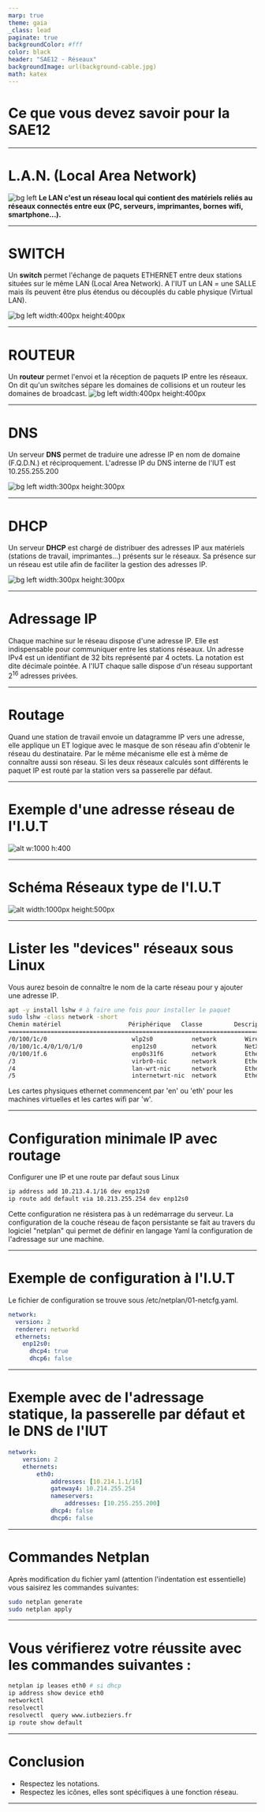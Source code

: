 ```yaml
---
marp: true
theme: gaia
_class: lead
paginate: true
backgroundColor: #fff
color: black
header: "SAE12 - Réseaux"
backgroundImage: url(background-cable.jpg)
math: katex
---
```

<!-- backgroundImage: url(background-cable.jpg)-->
# Ce que vous devez savoir pour la SAE12

---

# L.A.N. (Local Area Network)
<!-- backgroundImage: url()-->
![bg left](lan1.png)
**Le LAN c'est un réseau local qui contient des matériels reliés au  réseaux connectés entre eux (PC, serveurs, imprimantes, bornes wifi, smartphone...).**

---

# SWITCH

Un **switch** permet l'échange de paquets ETHERNET entre deux stations situées sur le même LAN (Local Area Network). A l'IUT un LAN = une SALLE mais ils peuvent être plus étendus ou découplés du cable physique (Virtual LAN).

![bg left width:400px height:400px  ](workgroup-switch.png)

---

# ROUTEUR

Un **routeur** permet l'envoi et la réception de paquets IP entre les réseaux. On dit qu'un switches sépare les domaines de collisions et un routeur les domaines de broadcast.
![bg left width:400px height:400px  ](router.jpg)

---

# DNS

Un serveur **DNS** permet de traduire une adresse IP en nom de domaine (F.Q.D.N.)  et réciproquement. L'adresse  IP du DNS interne de l'IUT est 10.255.255.200

![bg left width:300px height:300px](dns-serveur.png)

---

# DHCP

Un serveur **DHCP** est chargé de distribuer des adresses IP aux matériels (stations de travail, imprimantes...) présents sur le réseaux.
Sa présence sur un réseau est utile afin de faciliter la gestion des adresses IP.

![bg left width:300px height:300px](dhcp-server.png)

---

# Adressage IP

Chaque machine sur le réseau dispose d'une adresse IP. Elle est indispensable pour communiquer entre les stations réseaux.
Un adresse IPv4 est un identifiant de 32 bits représenté par 4 octets.
La notation est dite décimale pointée.
A l'IUT chaque salle dispose d'un réseau supportant $2^{16}$ adresses privées.

---

# Routage

Quand une station de travail envoie un datagramme IP vers une adresse, elle  applique un ET logique avec le masque de son réseau afin d'obtenir le réseau du destinataire. Par le même mécanisme elle est à même de  connaître aussi son réseau.
Si les deux réseaux calculés sont différents le paquet IP est routé par la station vers sa passerelle par défaut.

---

# Exemple d'une adresse réseau de l'I.U.T

![alt w:1000 h:400](ipaddr.png)

---

# Schéma Réseaux type de l'I.U.T

![alt width:1000px height:500px](lan.svg)

---

# Lister les "devices" réseaux sous Linux

Vous aurez besoin de connaître le nom de la carte réseau pour y ajouter une adresse IP.

```bash
apt -y install lshw # à faire une fois pour installer le paquet
sudo lshw -class network -short
Chemin matériel                   Périphérique   Classe         Description
==============================================================================
/0/100/1c/0                        wlp2s0           network        Wireless 8265 / 8275
/0/100/1c.4/0/1/0/1/0              enp12s0          network        NetXtreme BCM57761 Gigabit Ethernet 
/0/100/1f.6                        enp0s31f6        network        Ethernet Connection (5) I219-LM
/3                                 virbr0-nic       network        Ethernet interface
/4                                 lan-wrt-nic      network        Ethernet interface
/5                                 internetwrt-nic  network        Ethernet interface
```

Les cartes physiques ethernet commencent par 'en' ou 'eth' pour les machines virtuelles et les cartes wifi par 'w'.

---

# Configuration minimale IP avec routage

Configurer une IP et une route par defaut sous Linux

```bash
ip address add 10.213.4.1/16 dev enp12s0
ip route add default via 10.213.255.254 dev enp12s0
```

Cette configuration ne résistera pas à un redémarrage du serveur.
La configuration de la couche réseau de façon persistante se fait au travers du logiciel "netplan" qui permet de définir en langage Yaml la configuration de l'adressage sur une machine.

---

# Exemple de configuration à l'I.U.T

Le fichier de configuration se trouve sous /etc/netplan/01-netcfg.yaml.

```yaml
network:
  version: 2
  renderer: networkd 
  ethernets:
    enp12s0:
      dhcp4: true
      dhcp6: false
```

---

# Exemple avec de l'adressage statique, la passerelle par défaut et le DNS de l'IUT

```yaml
network:
    version: 2
    ethernets:
        eth0:
            addresses: [10.214.1.1/16]
            gateway4: 10.214.255.254
            nameservers:
                addresses: [10.255.255.200]
            dhcp4: false
            dhcp6: false
```

---

# Commandes Netplan

Après modification du fichier yaml (attention l'indentation est essentielle)  vous saisirez les commandes suivantes:

```bash
sudo netplan generate 
sudo netplan apply
```

---

# Vous vérifierez votre réussite avec les commandes suivantes :

```bash
netplan ip leases eth0 # si dhcp
ip address show device eth0
networkctl 
resolvectl  
resolvectl  query www.iutbeziers.fr
ip route show default
```

---

# Conclusion

- Respectez les notations.
- Respectez les icônes, elles sont spécifiques à une fonction réseau.

---